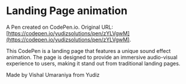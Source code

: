 # Landing Page animation

A Pen created on CodePen.io. Original URL: [https://codepen.io/yudizsolutions/pen/zYLVgwM](https://codepen.io/yudizsolutions/pen/zYLVgwM).

This CodePen is a landing page that features a unique sound effect animation. The page is designed to provide an immersive audio-visual experience to users, making it stand out from traditional landing pages.

Made by Vishal Umaraniya from Yudiz